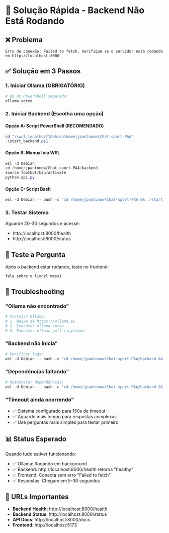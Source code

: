 # 🚀 Solução Rápida - Backend Não Está Rodando

## ❌ Problema
```
Erro de conexão: Failed to fetch. Verifique se o servidor está rodando em http://localhost:8000
```

## ✅ Solução em 3 Passos

### 1. Iniciar Ollama (OBRIGATÓRIO)
```powershell
# Em um PowerShell separado:
ollama serve
```

### 2. Iniciar Backend (Escolha uma opção)

#### Opção A: Script PowerShell (RECOMENDADO)
```powershell
cd "\\wsl.localhost\Debian\home\jpantonow\Chat-sport-PAA"
.\start_backend.ps1
```

#### Opção B: Manual via WSL
```powershell
wsl -d Debian
cd /home/jpantonow/Chat-sport-PAA/backend
source footbot/bin/activate
python api.py
```

#### Opção C: Script Bash
```powershell
wsl -d Debian -- bash -c "cd /home/jpantonow/Chat-sport-PAA && ./start_simple.sh backend"
```

### 3. Testar Sistema
Aguarde 20-30 segundos e acesse:
- http://localhost:8000/health
- http://localhost:8000/status

## 🧪 Teste a Pergunta
Após o backend estar rodando, teste no frontend:
```
fale sobre o lionel messi
```

## 🔧 Troubleshooting

### "Ollama não encontrado"
```powershell
# Instalar Ollama:
# 1. Baixe de https://ollama.ai
# 2. Execute: ollama serve
# 3. Execute: ollama pull tinyllama
```

### "Backend não inicia"
```powershell
# Verificar logs:
wsl -d Debian -- bash -c "cd /home/jpantonow/Chat-sport-PAA/backend && python api.py"
```

### "Dependências faltando"
```powershell
# Reinstalar dependências:
wsl -d Debian -- bash -c "cd /home/jpantonow/Chat-sport-PAA/backend && pip install -r requirements.txt"
```

### "Timeout ainda ocorrendo"
- ✅ Sistema configurado para 150s de timeout
- ✅ Aguarde mais tempo para respostas complexas
- ✅ Use perguntas mais simples para testar primeiro

## 📊 Status Esperado
Quando tudo estiver funcionando:
- ✅ Ollama: Rodando em background
- ✅ Backend: http://localhost:8000/health retorna "healthy"
- ✅ Frontend: Conecta sem erro "Failed to fetch"
- ✅ Respostas: Chegam em 5-30 segundos

## 🎯 URLs Importantes
- **Backend Health**: http://localhost:8000/health
- **Backend Status**: http://localhost:8000/status  
- **API Docs**: http://localhost:8000/docs
- **Frontend**: http://localhost:5173
